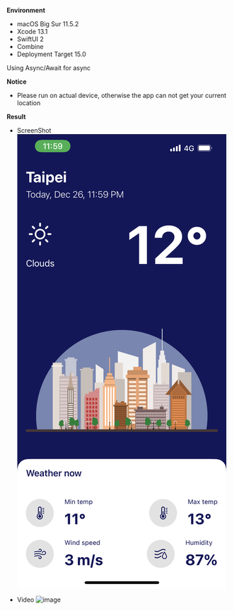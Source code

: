 **Environment**
- macOS Big Sur 11.5.2
- Xcode 13.1
- SwiftUI 2
- Combine
- Deployment Target 15.0

Using Async/Await for async

**Notice**
- Please run on actual device, otherwise the app can not get your current location 

**Result**
- ScreenShot
![Image Link](https://github.com/lmw4051/WeatherData/blob/main/IMG_9268.PNG)

- Video
![image](https://github.com/lmw4051/WeatherData/blob/main/VKDA9003.gif)

